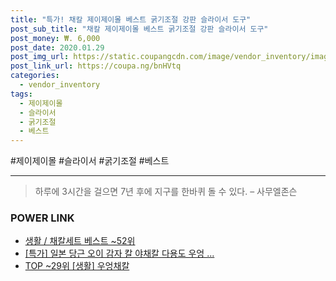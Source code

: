 ```yaml
--- 
title: "특가! 채칼 제이제이몰 베스트 굵기조절 강판 슬라이서 도구" 
post_sub_title: "채칼 제이제이몰 베스트 굵기조절 강판 슬라이서 도구" 
post_money: ₩. 6,000 
post_date: 2020.01.29 
post_img_url: https://static.coupangcdn.com/image/vendor_inventory/images/2017/11/24/17/4/6d16f775-4f74-464f-bb1d-f02a435a15f4.jpg 
post_link_url: https://coupa.ng/bnHVtq 
categories: 
  - vendor_inventory 
tags: 
  - 제이제이몰 
  - 슬라이서 
  - 굵기조절 
  - 베스트 
--- 
```

  #제이제이몰 #슬라이서 #굵기조절 #베스트 
<hr> 

> 하루에 3시간을 걸으면 7년 후에 지구를 한바퀴 돌 수 있다. – 사무엘존슨 


### POWER LINK

* <a href="https://blog.naver.com/santokki14/221778281128" target="_blank">생활 / 채칼세트 베스트 ~52위</a>
* <a href="https://blog.naver.com/santokki14/221790526216" target="_blank">[특가] 일본 당근 오이 감자 칼 야채칼 다용도 우엉 ...</a>
* <a href="https://blog.naver.com/an0733/221789276368" target="_blank"> TOP ~29위 [생활] 우엉채칼</a>
